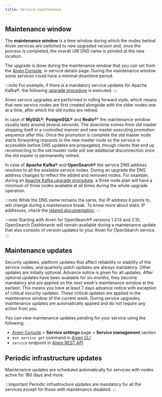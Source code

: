 ```yaml
---
title: Service maintenance
---
```


## Maintenance window

The **maintenance window** is a time window during which the nodes
behind Aiven services are switched to new upgraded version and, once the
process is completed, the overall URI DNS name is pointed at the new
location.

The upgrade is done during the maintenance window that you can set from
the [Aiven Console](https://console.aiven.io/), in service details page.
During the maintenance window some services could have a minimal
downtime period.

:::note
For example, if there is a mandatory service updates for Apache Kafka®,
the following [upgrade
procedure](https://docs.aiven.io/docs/products/kafka/concepts/upgrade-procedure.html)
is executed.
:::

Aiven service upgrades are performed in rolling forward style, which
means that new service nodes are first created alongside with the older
nodes one at a time, after which the old nodes are retired.

In case of **MySQL®**, **PostgreSQL®** and **Redis®**\* the maintenance
window usually lasts around several seconds. The downtime comes from old
master stopping itself in a controlled manner and new master executing
promotion sequence after this. Once the promotion is complete the old
master node starts forwarding requests to the new master node so the
service is accessible before DNS updates are propagated, though clients
that end up reconnecting to the old master node will see additional
disconnection once the old master is permanently retired.

In case of **Apache Kafka®** and **OpenSearch®** the service DNS address
resolves to all the available service nodes. During an upgrade the DNS
address changes to reflect the added and removed nodes. For example,
during an [Apache Kafka upgrade
procedure](https://docs.aiven.io/docs/products/kafka/concepts/upgrade-procedure.html),
a three node plan will have a minimum of three nodes available at all
times during the whole upgrade operation.

:::note
While the DNS name remains the same, the IP address it points to, will
change during a maintenance break. To know more about static IP
addresses, check the
[related documentation](static-ips).
:::

:::note
Starting with Aiven for OpenSearch® versions 1.3.13 and 2.10, OpenSearch
Dashboards will remain available during a maintenance update that also
consists of version updates to your Aiven for OpenSearch service.
:::

## Maintenance updates

Security updates, platform updates that affect reliability or stability
of the service nodes, and quarterly patch updates are always mandatory.
Other updates are initially optional. Advance notice is given for all
updates. After optional updates have been available for six months, they
become mandatory and are applied on the next week's maintenance window
at the earliest. This means you have at least 7 days advance notice with
exception of critical security updates. These critical updates are
applied in the maintenance window of the current week. During service
upgrades, maintenance updates are automatically applied and do not
require any action from you.

You can view maintenance updates pending for your service using the
following:

-   [Aiven Console](https://console.aiven.io/) \> **Service settings**
    page \> **Service management** section
-   `avn service get` command in [Aiven
    CLI](https://docs.aiven.io/docs/tools/cli/service-cli#avn-service-get)
-   `service` endpoint in [Aiven REST
    API](https://api.aiven.io/doc/#tag/Service/operation/ServiceGet)

## Periodic infrastructure updates

Maintenance updates are scheduled automatically for services with nodes
active for 180 days and more.

:::important
Periodic infrastructure updates are mandatory for all the services
except for those with maintenance disabled.
:::
